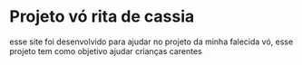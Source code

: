 # Projeto vó rita de cassia
esse site foi desenvolvido para ajudar no projeto da minha falecida vó, esse projeto tem como objetivo ajudar crianças carentes
